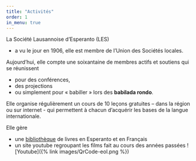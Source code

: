 ```yaml
---
title: "Activités"
order: 1
in_menu: true
---
```

La Société Lausannoise d’Esperanto (LES) 

* a vu le jour en 1906, elle est membre de l’Union des Sociétés locales. 

Aujourd’hui, elle compte une soixantaine de membres actifs et soutiens qui se réunissent 
* pour des conférences, 
* des projections
* ou simplement pour « babiller » lors des **babilada rondo**.

	
Elle organise régulièrement un cours de 10 leçons gratuites – dans la région ou sur internet - qui permettent à chacun d’acquérir les bases de la langue internationale. 

Elle gère 
* une [bibliothèque](https://biblioteko.esperanto-lausanne.ch) de livres en Esperanto et en Français 
* un site youtube regroupant les films fait au cours des années passées
![Youtube]({% link images/QrCode-eol.png %}) 